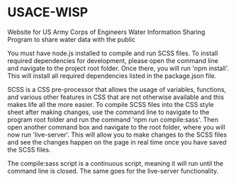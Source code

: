 # USACE-WISP
Website for US Army Corps of Engineers Water Information Sharing Program to share water data with the public


You must have node.js installed to compile and run SCSS files. To install required dependencies for development, please open the command line and navigate to the project root folder. Once there, you will run 'npm install'. This will install all required dependencies listed in the package.json file.


SCSS is a CSS pre-processor that allows the usage of variables, functions, and various other features in CSS that are not otherwise available and this makes life all the more easier. To compile SCSS files into the CSS style sheet after making changes, use the command line to navigate to the program root folder and run the command 'npm run compile:sass'. Then open another command box and navigate to the root folder, where you will now run 'live-server'. This will allow you to make changes to the SCSS files and see the changes happen on the page in real time once you have saved the SCSS files.

The compile:sass script is a continuous script, meaning it will run until the command line is closed. The same goes for the live-server functionality.
